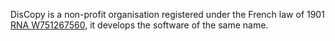 DisCopy is a non-profit organisation registered under the French law of 1901 [RNA W751267560](https://www.journal-officiel.gouv.fr/pages/associations-detail-annonce/?q.id=id:202200461445), it develops the software of the same name.

